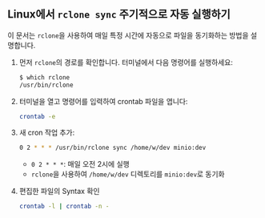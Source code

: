 ## Linux에서 `rclone sync` 주기적으로 자동 실행하기
이 문서는 `rclone`을 사용하여 매일 특정 시간에 자동으로 파일을 동기화하는 방법을 설명합니다.
1. 먼저 `rclone`의 경로를 확인합니다. 터미널에서 다음 명령어를 실행하세요:
    ```sh
    $ which rclone
    /usr/bin/rclone
    ```

2. 터미널을 열고 명령어를 입력하여 crontab 파일을 엽니다:
    ```sh
    crontab -e
    ```

3. 새 cron 작업 추가:
    ```sh
    0 2 * * * /usr/bin/rclone sync /home/w/dev minio:dev
    ```
    - `0 2 * * *`: 매일 오전 2시에 실행
    - `rclone`을 사용하여 `/home/w/dev` 디렉토리를 `minio:dev`로 동기화

4. 편집한 파일의 Syntax 확인
    ```sh
    crontab -l | crontab -n -
    ```
